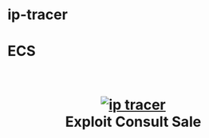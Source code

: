 # ip-tracer
# ECS

<h1 align="center">
  <br>
  <a href="https://github.com/omarbenabdejlil/ip-tracer"><img src="https://ibb.co/D9DJfS4" alt="ip tracer"></a>
  <br>
  Exploit Consult Sale
  <br>
</h1>
